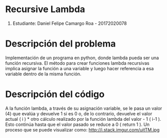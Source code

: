 # Recursive Lambda
1. Estudiante: Daniel Felipe Camargo Roa - 20172020078

# Descripción del problema
  Implementación de un programa en python, donde lambda pueda ser una función recursiva.
  El método para crear funciones lambda recursivas implica asignar la función a una variable y luego hacer referencia a esa variable dentro de la misma función.
# Descripción del código
  A la función lambda, a través de su asignación variable, se le pasa un valor (4) que evalúa y devuelve 1 si es 0 o, de lo contrario, devuelve el valor actual ( i ) * otro cálculo realizado por la función lambda del valor - 1 ( i-1 ). Esto continúa hasta que el valor pasado se reduce a 0 ( return 1 ). Un proceso que se puede visualizar como:
http://i.stack.imgur.com/uitTM.jpg
